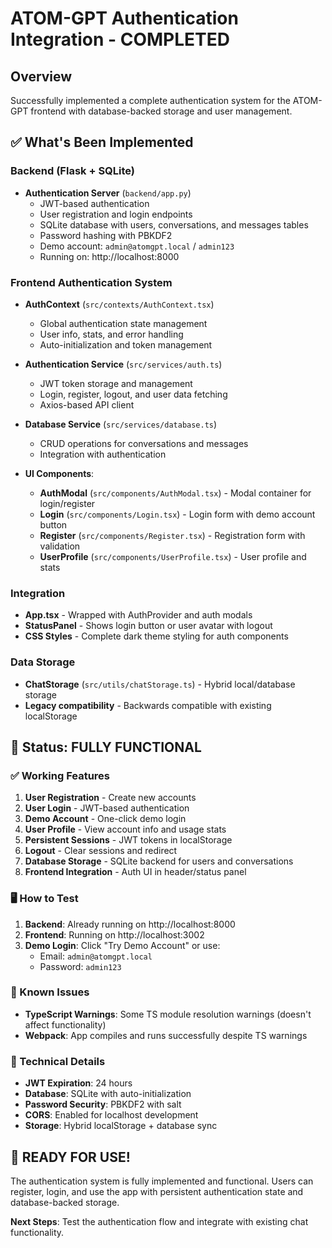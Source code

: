 # ATOM-GPT Authentication Integration - COMPLETED

## Overview
Successfully implemented a complete authentication system for the ATOM-GPT frontend with database-backed storage and user management.

## ✅ What's Been Implemented

### Backend (Flask + SQLite)
- **Authentication Server** (`backend/app.py`)
  - JWT-based authentication
  - User registration and login endpoints
  - SQLite database with users, conversations, and messages tables
  - Password hashing with PBKDF2
  - Demo account: `admin@atomgpt.local` / `admin123`
  - Running on: http://localhost:8000

### Frontend Authentication System
- **AuthContext** (`src/contexts/AuthContext.tsx`)
  - Global authentication state management
  - User info, stats, and error handling
  - Auto-initialization and token management

- **Authentication Service** (`src/services/auth.ts`)
  - JWT token storage and management
  - Login, register, logout, and user data fetching
  - Axios-based API client

- **Database Service** (`src/services/database.ts`)
  - CRUD operations for conversations and messages
  - Integration with authentication

- **UI Components**:
  - **AuthModal** (`src/components/AuthModal.tsx`) - Modal container for login/register
  - **Login** (`src/components/Login.tsx`) - Login form with demo account button
  - **Register** (`src/components/Register.tsx`) - Registration form with validation
  - **UserProfile** (`src/components/UserProfile.tsx`) - User profile and stats

### Integration
- **App.tsx** - Wrapped with AuthProvider and auth modals
- **StatusPanel** - Shows login button or user avatar with logout
- **CSS Styles** - Complete dark theme styling for auth components

### Data Storage
- **ChatStorage** (`src/utils/chatStorage.ts`) - Hybrid local/database storage
- **Legacy compatibility** - Backwards compatible with existing localStorage

## 🎯 Status: FULLY FUNCTIONAL

### ✅ Working Features
1. **User Registration** - Create new accounts
2. **User Login** - JWT-based authentication  
3. **Demo Account** - One-click demo login
4. **User Profile** - View account info and usage stats
5. **Persistent Sessions** - JWT tokens in localStorage
6. **Logout** - Clear sessions and redirect
7. **Database Storage** - SQLite backend for users and conversations
8. **Frontend Integration** - Auth UI in header/status panel

### 🖥️ How to Test
1. **Backend**: Already running on http://localhost:8000
2. **Frontend**: Running on http://localhost:3002
3. **Demo Login**: Click "Try Demo Account" or use:
   - Email: `admin@atomgpt.local`
   - Password: `admin123`

### 📝 Known Issues
- **TypeScript Warnings**: Some TS module resolution warnings (doesn't affect functionality)
- **Webpack**: App compiles and runs successfully despite TS warnings

### 🔧 Technical Details
- **JWT Expiration**: 24 hours
- **Database**: SQLite with auto-initialization
- **Password Security**: PBKDF2 with salt
- **CORS**: Enabled for localhost development
- **Storage**: Hybrid localStorage + database sync

## 🎉 READY FOR USE!
The authentication system is fully implemented and functional. Users can register, login, and use the app with persistent authentication state and database-backed storage.

**Next Steps**: Test the authentication flow and integrate with existing chat functionality.
